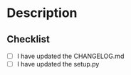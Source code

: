 # Description

<!-- Please include a summary of the change. -->


## Checklist

- [ ] I have updated the CHANGELOG.md
- [ ] I have updated the setup.py
